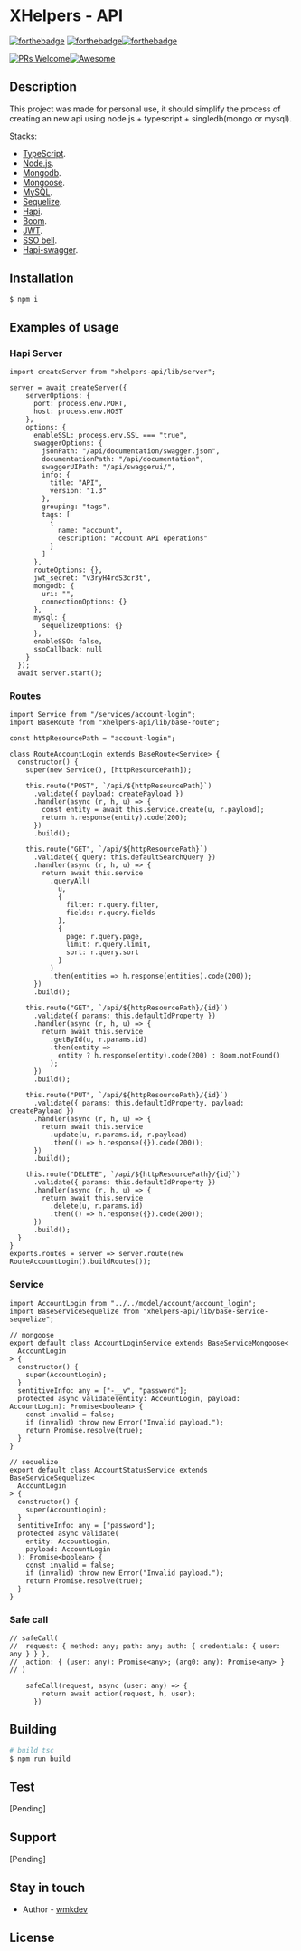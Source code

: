# XHelpers - API

[![forthebadge](https://forthebadge.com/images/badges/built-by-developers.svg)](http://forthebadge.com) [![forthebadge](https://forthebadge.com/images/badges/powered-by-electricity.svg)](http://forthebadge.com)[![forthebadge](https://forthebadge.com/images/badges/reading-6th-grade-level.svg)](http://forthebadge.com)

[![PRs Welcome](https://img.shields.io/badge/PRs-welcome-brightgreen.svg?style=flat-square)](http://makeapullrequest.com)[![Awesome](https://cdn.rawgit.com/sindresorhus/awesome/d7305f38d29fed78fa85652e3a63e154dd8e8829/media/badge.svg)](https://github.com/sindresorhus/awesome)

## Description

This project was made for personal use, it should simplify the process of creating an new api using node js + typescript + singledb(mongo or mysql).

Stacks:

- [TypeScript](https://www.typescriptlang.org/).
- [Node.js](https://nodejs.org/).
- [Mongodb](https://www.mongodb.com/).
- [Mongoose](https://mongoosejs.com/).
- [MySQL](https://www.mysql.com/).
- [Sequelize](https://sequelize.org/).
- [Hapi](https://hapi.dev/).
- [Boom](https://github.com/hapijs/boom).
- [JWT](https://github.com/dwyl/hapi-auth-jwt2).
- [SSO bell](https://github.com/hapijs/bell).
- [Hapi-swagger](https://github.com/glennjones/hapi-swagger).

## Installation

```bash
$ npm i
```

## Examples of usage

### Hapi Server

```code
import createServer from "xhelpers-api/lib/server";

server = await createServer({
    serverOptions: {
      port: process.env.PORT,
      host: process.env.HOST
    },
    options: {
      enableSSL: process.env.SSL === "true",
      swaggerOptions: {
        jsonPath: "/api/documentation/swagger.json",
        documentationPath: "/api/documentation",
        swaggerUIPath: "/api/swaggerui/",
        info: {
          title: "API",
          version: "1.3"
        },
        grouping: "tags",
        tags: [
          {
            name: "account",
            description: "Account API operations"
          }
        ]
      },
      routeOptions: {},
      jwt_secret: "v3ryH4rdS3cr3t",
      mongodb: {
        uri: "",
        connectionOptions: {}
      },
      mysql: {
        sequelizeOptions: {}
      },
      enableSSO: false,
      ssoCallback: null
    }
  });
  await server.start();
```

>

### Routes

```code
import Service from "/services/account-login";
import BaseRoute from "xhelpers-api/lib/base-route";

const httpResourcePath = "account-login";

class RouteAccountLogin extends BaseRoute<Service> {
  constructor() {
    super(new Service(), [httpResourcePath]);

    this.route("POST", `/api/${httpResourcePath}`)
      .validate({ payload: createPayload })
      .handler(async (r, h, u) => {
        const entity = await this.service.create(u, r.payload);
        return h.response(entity).code(200);
      })
      .build();

    this.route("GET", `/api/${httpResourcePath}`)
      .validate({ query: this.defaultSearchQuery })
      .handler(async (r, h, u) => {
        return await this.service
          .queryAll(
            u,
            {
              filter: r.query.filter,
              fields: r.query.fields
            },
            {
              page: r.query.page,
              limit: r.query.limit,
              sort: r.query.sort
            }
          )
          .then(entities => h.response(entities).code(200));
      })
      .build();

    this.route("GET", `/api/${httpResourcePath}/{id}`)
      .validate({ params: this.defaultIdProperty })
      .handler(async (r, h, u) => {
        return await this.service
          .getById(u, r.params.id)
          .then(entity =>
            entity ? h.response(entity).code(200) : Boom.notFound()
          );
      })
      .build();

    this.route("PUT", `/api/${httpResourcePath}/{id}`)
      .validate({ params: this.defaultIdProperty, payload: createPayload })
      .handler(async (r, h, u) => {
        return await this.service
          .update(u, r.params.id, r.payload)
          .then(() => h.response({}).code(200));
      })
      .build();

    this.route("DELETE", `/api/${httpResourcePath}/{id}`)
      .validate({ params: this.defaultIdProperty })
      .handler(async (r, h, u) => {
        return await this.service
          .delete(u, r.params.id)
          .then(() => h.response({}).code(200));
      })
      .build();
  }
}
exports.routes = server => server.route(new RouteAccountLogin().buildRoutes());
```

### Service

```code
import AccountLogin from "../../model/account/account_login";
import BaseServiceSequelize from "xhelpers-api/lib/base-service-sequelize";

// mongoose
export default class AccountLoginService extends BaseServiceMongoose<
  AccountLogin
> {
  constructor() {
    super(AccountLogin);
  }
  sentitiveInfo: any = ["-__v", "password"];
  protected async validate(entity: AccountLogin, payload: AccountLogin): Promise<boolean> {
    const invalid = false;
    if (invalid) throw new Error("Invalid payload.");
    return Promise.resolve(true);
  }
}

// sequelize
export default class AccountStatusService extends BaseServiceSequelize<
  AccountLogin
> {
  constructor() {
    super(AccountLogin);
  }
  sentitiveInfo: any = ["password"];
  protected async validate(
    entity: AccountLogin,
    payload: AccountLogin
  ): Promise<boolean> {
    const invalid = false;
    if (invalid) throw new Error("Invalid payload.");
    return Promise.resolve(true);
  }
}
```

### Safe call

```code
// safeCall(
//  request: { method: any; path: any; auth: { credentials: { user: any } } },
//  action: { (user: any): Promise<any>; (arg0: any): Promise<any> }
// )

    safeCall(request, async (user: any) => {
        return await action(request, h, user);
      })
```

## Building

```bash
# build tsc
$ npm run build
```

## Test

[Pending]

## Support

[Pending]

## Stay in touch

- Author - [wmkdev](https://github.com/wmkDev)

## License
